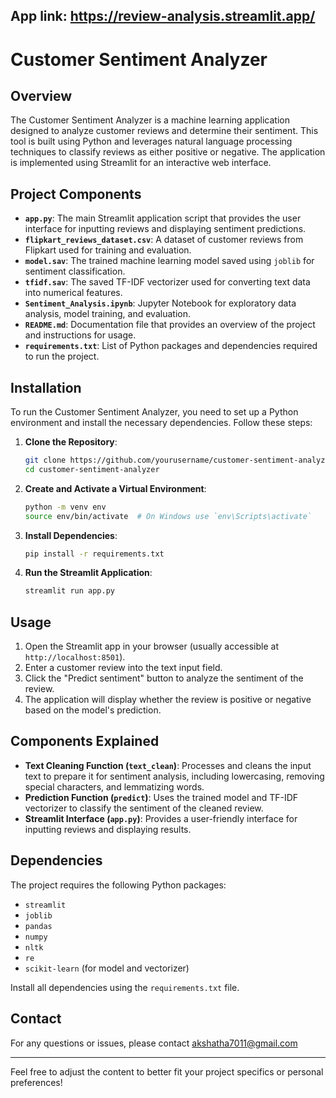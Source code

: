 App link: https://review-analysis.streamlit.app/
---

# Customer Sentiment Analyzer

## Overview

The Customer Sentiment Analyzer is a machine learning application designed to analyze customer reviews and determine their sentiment. This tool is built using Python and leverages natural language processing techniques to classify reviews as either positive or negative. The application is implemented using Streamlit for an interactive web interface.

## Project Components

- **`app.py`**: The main Streamlit application script that provides the user interface for inputting reviews and displaying sentiment predictions.
- **`flipkart_reviews_dataset.csv`**: A dataset of customer reviews from Flipkart used for training and evaluation.
- **`model.sav`**: The trained machine learning model saved using `joblib` for sentiment classification.
- **`tfidf.sav`**: The saved TF-IDF vectorizer used for converting text data into numerical features.
- **`Sentiment_Analysis.ipynb`**: Jupyter Notebook for exploratory data analysis, model training, and evaluation.
- **`README.md`**: Documentation file that provides an overview of the project and instructions for usage.
- **`requirements.txt`**: List of Python packages and dependencies required to run the project.

## Installation

To run the Customer Sentiment Analyzer, you need to set up a Python environment and install the necessary dependencies. Follow these steps:

1. **Clone the Repository**:
   ```bash
   git clone https://github.com/yourusername/customer-sentiment-analyzer.git
   cd customer-sentiment-analyzer
   ```

2. **Create and Activate a Virtual Environment**:
   ```bash
   python -m venv env
   source env/bin/activate  # On Windows use `env\Scripts\activate`
   ```

3. **Install Dependencies**:
   ```bash
   pip install -r requirements.txt
   ```

4. **Run the Streamlit Application**:
   ```bash
   streamlit run app.py
   ```

## Usage

1. Open the Streamlit app in your browser (usually accessible at `http://localhost:8501`).
2. Enter a customer review into the text input field.
3. Click the "Predict sentiment" button to analyze the sentiment of the review.
4. The application will display whether the review is positive or negative based on the model's prediction.

## Components Explained

- **Text Cleaning Function (`text_clean`)**: Processes and cleans the input text to prepare it for sentiment analysis, including lowercasing, removing special characters, and lemmatizing words.
- **Prediction Function (`predict`)**: Uses the trained model and TF-IDF vectorizer to classify the sentiment of the cleaned review.
- **Streamlit Interface (`app.py`)**: Provides a user-friendly interface for inputting reviews and displaying results.

## Dependencies

The project requires the following Python packages:

- `streamlit`
- `joblib`
- `pandas`
- `numpy`
- `nltk`
- `re`
- `scikit-learn` (for model and vectorizer)

Install all dependencies using the `requirements.txt` file.



## Contact

For any questions or issues, please contact akshatha7011@gmail.com 

---

Feel free to adjust the content to better fit your project specifics or personal preferences!
